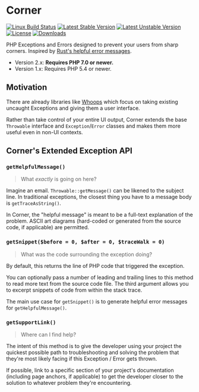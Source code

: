 # Corner

[![Linux Build Status](https://travis-ci.org/paragonie/corner.svg?branch=master)](https://travis-ci.org/paragonie/corner)
[![Latest Stable Version](https://poser.pugx.org/paragonie/corner/v/stable)](https://packagist.org/packages/paragonie/corner)
[![Latest Unstable Version](https://poser.pugx.org/paragonie/corner/v/unstable)](https://packagist.org/packages/paragonie/corner)
[![License](https://poser.pugx.org/paragonie/corner/license)](https://packagist.org/packages/paragonie/corner)
[![Downloads](https://img.shields.io/packagist/dt/paragonie/corner.svg)](https://packagist.org/packages/paragonie/corner)

PHP Exceptions and Errors designed to prevent your users from sharp corners.
Inspired by [Rust's helpful error messages](https://twitter.com/acfoltzer/status/1074813646625169408).

* Version 2.x: **Requires PHP 7.0 or newer.**
* Version 1.x: Requires PHP 5.4 or newer.

## Motivation 

There are already libraries like [Whoops](https://github.com/filp/whoops) which
focus on taking existing uncaught Exceptions and giving them a user interface.

Rather than take control of your entire UI output, Corner extends the base
`Throwable` interface and `Exception`/`Error` classes and makes them more useful
even in non-UI contexts.

## Corner's Extended Exception API

### `getHelpfulMessage()`

> What *exactly* is going on here?

Imagine an email. `Throwable::getMessage()` can be likened to the
subject line. In traditional exceptions, the closest thing you have
to a message body is `getTraceAsString()`.

In Corner, the "helpful message" is meant to be a full-text explanation
of the problem. ASCII art diagrams (hard-coded or generated from the
source code, if applicable) are permitted.

### `getSnippet($before = 0, $after = 0, $traceWalk = 0)`

> What was the code surrounding the exception doing?

By default, this returns the line of PHP code that triggered the exception.

You can optionally pass a number of leading and trailing lines to this method
to read more text from the source code file. The third argument allows you
to excerpt snippets of code from within the stack trace.

The main use case for `getSnippet()` is to generate helpful error messages
for `getHelpfulMessage()`.

### `getSupportLink()`

> Where can I find help?

The intent of this method is to give the developer using your project the
quickest possible path to troubleshooting and solving the problem that
they're most likely facing if this Exception / Error gets thrown.

If possible, link to a specific section of your project's documentation
(including page anchors, if applicable) to get the developer closer to
the solution to whatever problem they're encountering.
